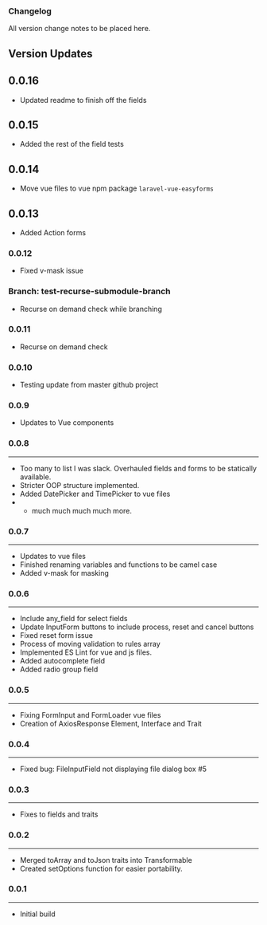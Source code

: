 ### Changelog

All version change notes to be placed here.

## Version Updates

## 0.0.16
- Updated readme to finish off the fields

## 0.0.15
- Added the rest of the field tests

## 0.0.14
- Move vue files to vue npm package `laravel-vue-easyforms`

## 0.0.13
- Added Action forms

### 0.0.12
- Fixed v-mask issue

### Branch: test-recurse-submodule-branch
- Recurse on demand check while branching

### 0.0.11
- Recurse on demand check

### 0.0.10
- Testing update from master github project

### 0.0.9
- Updates to Vue components

### 0.0.8
---
-  Too many to list I was slack. Overhauled fields and forms to be statically available.
-  Stricter OOP structure implemented.
-  Added DatePicker and TimePicker to vue files
-  + much much much much more.


### 0.0.7
---
-  Updates to vue files
-  Finished renaming variables and functions to be camel case
-  Added v-mask for masking

### 0.0.6
---
-  Include any_field for select fields
-  Update InputForm buttons to include process, reset and cancel buttons
-  Fixed reset form issue
-  Process of moving validation to rules array
-  Implemented ES Lint for vue and js files.
-  Added autocomplete field
-  Added radio group field

### 0.0.5
---
-  Fixing FormInput and FormLoader vue files
-  Creation of AxiosResponse Element, Interface and Trait

### 0.0.4
---
-  Fixed bug: FileInputField not displaying file dialog box #5

### 0.0.3
---
- Fixes to fields and traits

### 0.0.2
---
- Merged toArray and toJson traits into Transformable
- Created setOptions function for easier portability.

### 0.0.1
---
- Initial build
